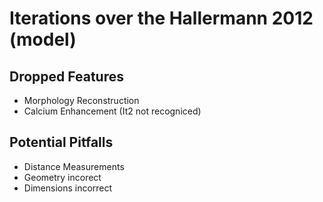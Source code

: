 # Iterations over the Hallermann 2012 (model)

## Dropped Features

- Morphology Reconstruction
- Calcium Enhancement (It2 not recogniced)

## Potential Pitfalls

- Distance Measurements
- Geometry incorect
- Dimensions incorrect